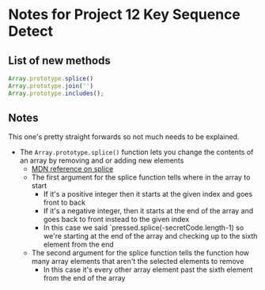 # Notes for Project 12 Key Sequence Detect

## List of new methods
```javascript
Array.prototype.splice()
Array.prototype.join('')
Array.prototype.includes();
```

## Notes

This one's pretty straight forwards so not much needs to be explained.

- The `Array.prototype.splice()` function lets you change the contents of an array by removing and or adding new elements
  - [MDN reference on splice](https://developer.mozilla.org/en-US/docs/Web/JavaScript/Reference/Global_Objects/Array/splice)
  - The first argument for the splice function tells where in the array to start
    - If it's a positive integer then it starts at the given index and goes front to back
    - If it's a negative integer, then it starts at the end of the array and goes back to front instead to the given index
    - In this case we said `pressed.splice(-secretCode.length-1) so we're starting at the end of the array and checking up to the sixth element from the end
  - The second argument for the splice function tells the function how many array elements that aren't the selected elements to remove
    - In this case it's every other array element past the sixth element from the end of the array